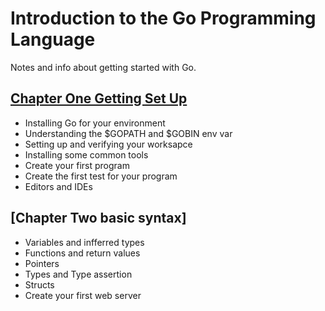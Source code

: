 # Introduction to the Go Programming Language
Notes and info about getting started with Go.


## [Chapter One Getting Set Up](./chapter-one.md) 
 - Installing Go for your environment
 - Understanding the $GOPATH and $GOBIN env var
 - Setting up and verifying your worksapce
 - Installing some common tools
 - Create your first program
 - Create the first test for your program
 - Editors and IDEs

## [Chapter Two basic syntax]
- Variables and infferred types
- Functions and return values
- Pointers
- Types and Type assertion
- Structs 
- Create your first web server